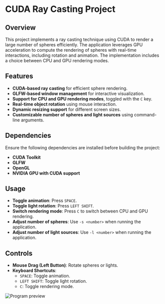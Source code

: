 # CUDA Ray Casting Project

## Overview
This project implements a ray casting technique using CUDA to render a large number of spheres efficiently. The application leverages GPU acceleration to compute the rendering of spheres with real-time interactions, including rotation and animation. The implementation includes a choice between CPU and GPU rendering modes.

## Features
- **CUDA-based ray casting** for efficient sphere rendering.
- **GLFW-based window management** for interactive visualization.
- **Support for CPU and GPU rendering modes**, toggled with the `C` key.
- **Real-time object rotation** using mouse interaction.
- **Dynamic resizing support** for different screen sizes.
- **Customizable number of spheres and light sources** using command-line arguments.

## Dependencies
Ensure the following dependencies are installed before building the project:
- **CUDA Toolkit**
- **GLFW**
- **OpenGL**
- **NVIDIA GPU with CUDA support**


## Usage
- **Toggle animation**: Press `SPACE`.
- **Toggle light rotation**: Press `LEFT SHIFT`.
- **Switch rendering mode**: Press `C` to switch between CPU and GPU rendering.
- **Adjust number of spheres**: Use `-s <number>` when running the application.
- **Adjust number of light sources**: Use `-l <number>` when running the application.

## Controls
- **Mouse Drag (Left Button)**: Rotate spheres or lights.
- **Keyboard Shortcuts**:
  - `SPACE`: Toggle animation.
  - `LEFT SHIFT`: Toggle light rotation.
  - `C`: Toggle rendering mode.

![Program preview](images/image.png)

